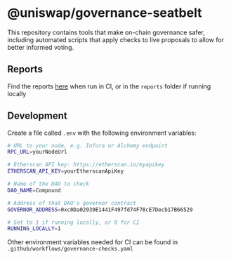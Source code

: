 # @uniswap/governance-seatbelt

This repository contains tools that make on-chain governance safer,
including automated scripts that apply checks to live proposals to allow
for better informed voting.


## Reports

Find the reports [here](https://github.com/Uniswap/governance-seatbelt/tree/reports) when run in CI, or in the `reports` folder if running locally

## Development

Create a file called `.env` with the following environment variables:

```sh
# URL to your node, e.g. Infura or Alchemy endpoint
RPC_URL=yourNodeUrl

# Etherscan API key: https://etherscan.io/myapikey
ETHERSCAN_API_KEY=yourEtherscanApiKey

# Name of the DAO to check
DAO_NAME=Compound

# Address of that DAO's governor contract
GOVERNOR_ADDRESS=0xc0Da02939E1441F497fd74F78cE7Decb17B66529

# Set to 1 if running locally, or 0 for CI
RUNNING_LOCALLY=1
```

Other environment variables needed for CI can be found in `.github/workflows/governance-checks.yaml`
